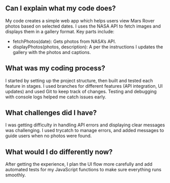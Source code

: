 ## Can I explain what my code does?
My code creates a simple web app which helps users view Mars Rover photos based on selected dates. I uses the NASA API to fetch images and displays them in a gallery format. Key parts include:
- fetchPhotos(date): Gets photos from NASA’s API.
- displayPhotos(photos, description): A per the instructions I updates the gallery with the photos and captions.

## What was my coding process?
I started by setting up the project structure, then built and tested each feature in stages. I used branches for different features (API integration, UI updates) and used Git to keep track of changes. Testing and debugging with console logs helped me catch issues early.

## What challenges did I have?
I was getting difficulty in handling API errors and displaying clear messages was challenging. I used trycatch to manage errors, and added messages to guide users when no photos were found.

## What would I do differently now?
After getting the experience, I plan the UI flow more carefully and add automated tests for my JavaScript functions to make sure everything runs smoothly.

